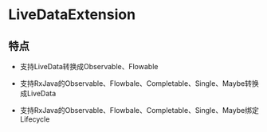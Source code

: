 # LiveDataExtension

## 特点
* 支持LiveData转换成Observable、Flowable

* 支持RxJava的Observable、Flowbale、Completable、Single、Maybe转换成LiveData

* 支持RxJava的Observable、Flowbale、Completable、Single、Maybe绑定Lifecycle